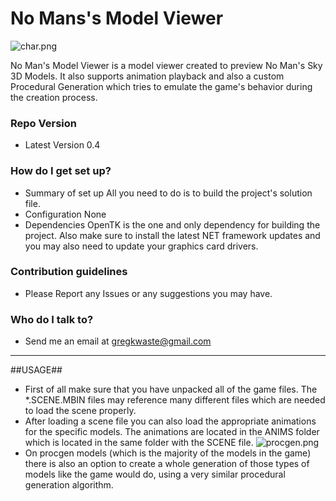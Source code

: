 # **No Mans's Model Viewer** #
![char.png](http://i.imgur.com/KkotCjBl.png)

No Man's Model Viewer is a model viewer created to preview No Man's Sky 3D Models. It also supports animation playback and also a custom Procedural Generation which tries to emulate the game's behavior during the creation process.

### Repo Version ###

* Latest Version 0.4

### How do I get set up? ###

* Summary of set up
All you need to do is to build the project's solution file.
* Configuration
None
* Dependencies
OpenTK is the one and only dependency for building the project. Also make sure to install the latest NET framework updates and you may also need to update your graphics card drivers.

### Contribution guidelines ###
* Please Report any Issues or any suggestions you may have.

### Who do I talk to? ###

* Send me an email at gregkwaste@gmail.com

-----------------------

##USAGE##
* First of all make sure that you have unpacked all of the game files. The *.SCENE.MBIN files may reference many different files which are needed to load the scene properly. 
* After loading a scene file you can also load the appropriate animations for the specific models. The animations are located in the ANIMS folder which is located in the same folder with the SCENE file.
![procgen.png](http://i.imgur.com/G5MqNfHl.png)
* On procgen models (which is the majority of the models in the game) there is also an option to create a whole generation of those types of models like the game would do, using a very similar procedural generation algorithm.